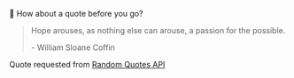 📣 How about a quote before you go?

> Hope arouses, as nothing else can arouse, a passion for the possible.
>
> <p>- William Sloane Coffin</p>

Quote requested from [Random Quotes API](https://github.com/lukePeavey/quotable)
